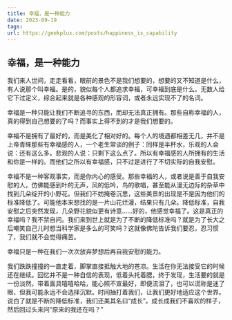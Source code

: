 ```yaml
---
title: 幸福，是一种能力
date: 2023-09-19
tags: 
url: https://geekplux.com/posts/happiness_is_capability
---
```


## 幸福，是一种能力

我们来人世间，走走看看，眼前的景色不是我们想要的，想要的又不知道是什么，有人说那个叫幸福。是的，貌似每个人都追求幸福，可幸福到底是什么。无数人给它下过定义，综合起来就是各种感观的形容词，或者永远实现不了的名词。

幸福是一种只能让我们不断追寻的东西，而却无法真正拥有。那些自称幸福的人，真的得到自己想要的了吗？而事实上得不到的才是我们想要的。

幸福不是拥有了最好的，而是美化了相对好的。每个人的境遇都相差无几，并不是上帝青睐那些有幸福感的人，一个老生常谈的例子：同样是半杯水，乐观的人会说：还有这么多。悲观的人说：只剩下这么点了。所以有幸福感的人所拥有的生活和你是一样的。而他们之所以有幸福感，只不过是进行了不切实际的自我安慰。

幸福不是一种客观事实，而是你内心的感受。那些幸福的人，或者说是善于自我安慰的人，仿佛能感到叶的无声，风的低吟，鸟的歌唱，甚至能从漫无边际的杂草中找到几朵绽开的小野花。但我们不妨掩卷沉思，这些美景的出现是不是因为他们的标准降低了。可能他本来想找的是一片山花烂漫，结果只有几朵。降低标准，自我安慰之后突然发现，几朵野花貌似更有诗意……好的，他感觉幸福了。这是真正的幸福吗？我不禁自问。我们来到世上就是为了不断的降低标准吗？就是为了长大之后嘲笑自己儿时想当科学家是多么的可笑吗？这就像佛陀告诉我们要忍，忍习惯了，我们就不会觉得痛苦。

幸福只是一种在我们一次次放弃梦想后再自我安慰的能力。

我们跌跌撞撞的一直走着，脚掌直接抵触大地的苍凉。生活在你无法接受它的时候还在继续。回忆并不是一种自信的表现，低着头托着腮，终于发现，生活要的就是一份淡然，带着面具嘻嘻哈哈，能心照不宣最好，即便流泪了，也可以谎称是迷了眼，但我可能永远不会选择沉默。时间抽打着我们，让我们更好地适应这个世界。说白了就是不断的降低标准，我们还美其名曰“成长”。成长成我们不喜欢的样子，然后回过头来问“原来的我还在吗？”



